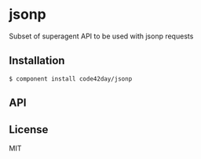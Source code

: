 
# jsonp

  Subset of superagent API to be used with jsonp requests

## Installation

    $ component install code42day/jsonp

## API

   

## License

  MIT
